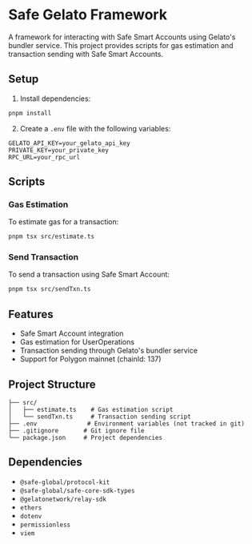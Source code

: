 # Safe Gelato Framework

A framework for interacting with Safe Smart Accounts using Gelato's bundler service. This project provides scripts for gas estimation and transaction sending with Safe Smart Accounts.

## Setup

1. Install dependencies:
```bash
pnpm install
```

2. Create a `.env` file with the following variables:
```env
GELATO_API_KEY=your_gelato_api_key
PRIVATE_KEY=your_private_key
RPC_URL=your_rpc_url
```

## Scripts

### Gas Estimation
To estimate gas for a transaction:
```bash
pnpm tsx src/estimate.ts
```

### Send Transaction
To send a transaction using Safe Smart Account:
```bash
pnpm tsx src/sendTxn.ts
```

## Features

- Safe Smart Account integration
- Gas estimation for UserOperations
- Transaction sending through Gelato's bundler service
- Support for Polygon mainnet (chainId: 137)

## Project Structure

```
├── src/
│   ├── estimate.ts    # Gas estimation script
│   └── sendTxn.ts     # Transaction sending script
├── .env              # Environment variables (not tracked in git)
├── .gitignore       # Git ignore file
└── package.json     # Project dependencies
```

## Dependencies

- `@safe-global/protocol-kit`
- `@safe-global/safe-core-sdk-types`
- `@gelatonetwork/relay-sdk`
- `ethers`
- `dotenv`
- `permissionless`
- `viem` 